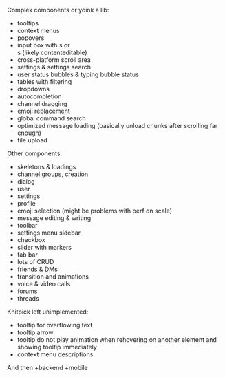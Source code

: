 Complex components or yoink a lib:

- tooltips
- context menus
- popovers
- input box with <span>s or <div>s (likely contenteditable)
- cross-platform scroll area
- settings & settings search
- user status bubbles & typing bubble status
- tables with filtering
- dropdowns
- autocompletion
- channel dragging
- emoji replacement
- global command search
- optimized message loading (basically unload chunks after scrolling far enough)
- file upload

Other components:

- skeletons & loadings
- channel groups, creation
- dialog
- user
- settings
- profile
- emoji selection (might be problems with perf on scale)
- message editing & writing
- toolbar
- settings menu sidebar
- checkbox
- slider with markers
- tab bar
- lots of CRUD
- friends & DMs
- transition and animations
- voice & video calls
- forums
- threads

Knitpick left unimplemented:

- tooltip for overflowing text
- tooltip arrow
- tooltip do not play animation when rehovering on another element and showing tooltip immediately
- context menu descriptions

And then +backend +mobile
